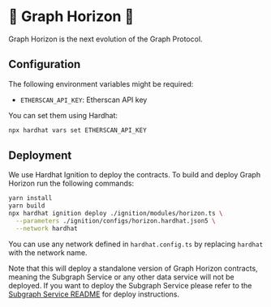 # 🌅 Graph Horizon 🌅

Graph Horizon is the next evolution of the Graph Protocol.

## Configuration

The following environment variables might be required:

- `ETHERSCAN_API_KEY`: Etherscan API key

You can set them using Hardhat:

```bash
npx hardhat vars set ETHERSCAN_API_KEY
```

## Deployment 

We use Hardhat Ignition to deploy the contracts. To build and deploy Graph Horizon run the following commands:

```bash
yarn install
yarn build
npx hardhat ignition deploy ./ignition/modules/horizon.ts \
  --parameters ./ignition/configs/horizon.hardhat.json5 \
  --network hardhat
```

You can use any network defined in `hardhat.config.ts` by replacing `hardhat` with the network name.

Note that this will deploy a standalone version of Graph Horizon contracts, meaning the Subgraph Service or any other data service will not be deployed. If you want to deploy the Subgraph Service please refer to the [Subgraph Service README](../subgraph-service/README.md) for deploy instructions.
